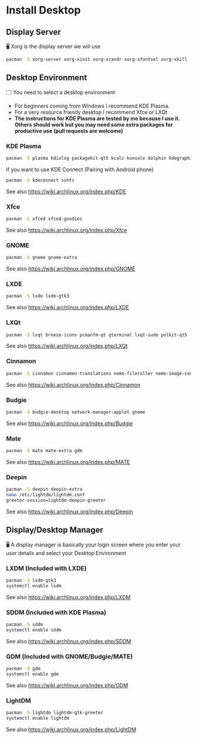 # Install Desktop

## Display Server
🖥️ Xorg is the display server we will use
```bash
pacman -S xorg-server xorg-xinit xorg-xrandr xorg-xfontsel xorg-xkill
```

## Desktop Environment

🗔 You need to select a desktop environment

- For beginners coming from Windows I recommend KDE Plasma.
- For a very resource friendy desktop I recommend Xfce or LXQt
- **The instructions for KDE Plasma are tested by me because I use it. Others should work but you may need some extra packages for productive use (pull requests are welcome)**

### KDE Plasma
```bash
pacman -S plasma kdialog packagekit-qt5 kcalc konsole dolphin kdegraphics-thumbnailers ffmpegthumbs kdenetwork-filesharing gwenview ark kate okular kcron kdf filelight print-manager
```
If you want to use KDE Connect (Pairing with Android phone)
```bash
pacman -S kdeconnect sshfs
```
See also <https://wiki.archlinux.org/index.php/KDE>
### Xfce
```bash
pacman -S xfce4 xfce4-goodies
```
See also <https://wiki.archlinux.org/index.php/Xfce>
### GNOME
```bash
pacman -S gnome gnome-extra
```
See also <https://wiki.archlinux.org/index.php/GNOME>
### LXDE
```bash
pacman -S lxde lxdm-gtk3
```
See also <https://wiki.archlinux.org/index.php/LXDE>
### LXQt
```bash
pacman -S lxqt breeze-icons pcmanfm-qt qterminal lxqt-sudo polkit-qt5
```
See also <https://wiki.archlinux.org/index.php/LXQt>
### Cinnamon
```bash
pacman -S cinnamon cinnamon-translations nemo-fileroller nemo-image-converter nemo-preview xed xreader gnome-terminal metacity gnome-shell
```
See also <https://wiki.archlinux.org/index.php/Cinnamon>
### Budgie
```bash
pacman -S budgie-desktop network-manager-applet gnome
```
See also <https://wiki.archlinux.org/index.php/Budgie>
### Mate
```bash
pacman -S mate mate-extra gdm
```
See also <https://wiki.archlinux.org/index.php/MATE>
### Deepin
```bash
pacman -S deepin deepin-extra
nano /etc/lightdm/lightdm.conf
greeter-session=lightdm-deepin-greeter
```
See also <https://wiki.archlinux.org/index.php/Deepin>

## Display/Desktop Manager
🖥️ A display manager is basically your login screen where you enter your user details and select your Desktop Environment

### LXDM (Included with LXDE)
```bash
pacman -S lxdm-gtk3
systemctl enable lxdm
```
See also <https://wiki.archlinux.org/index.php/LXDM>

### SDDM (Included with KDE Plasma)
```bash
pacman -S sddm
systemctl enable sddm
```
See also <https://wiki.archlinux.org/index.php/SDDM>

### GDM (Included with GNOME/Budgie/MATE)
```bash
pacman -S gdm
systemctl enable gdm
```
See also <https://wiki.archlinux.org/index.php/GDM>

### LightDM
```bash
pacman -S lightdm lightdm-gtk-greeter
systemctl enable lightdm
```
See also <https://wiki.archlinux.org/index.php/LightDM>
